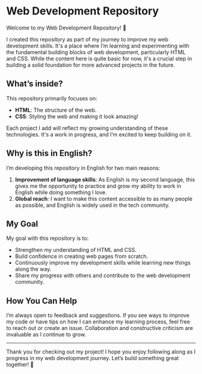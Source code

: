 

# Web Development Repository

Welcome to my Web Development Repository! 🎉

I created this repository as part of my journey to improve my web development skills. It's a place where I’m learning and experimenting with the fundamental building blocks of web development, particularly HTML and CSS. While the content here is quite basic for now, it's a crucial step in building a solid foundation for more advanced projects in the future.

## What’s inside?

This repository primarily focuses on:

- **HTML**: The structure of the web.
- **CSS**: Styling the web and making it look amazing!

Each project I add will reflect my growing understanding of these technologies. It's a work in progress, and I’m excited to keep building on it.

## Why is this in English?

I’m developing this repository in English for two main reasons:
1. **Improvement of language skills**: As English is my second language, this gives me the opportunity to practice and grow my ability to work in English while doing something I love.
2. **Global reach**: I want to make this content accessible to as many people as possible, and English is widely used in the tech community.

## My Goal

My goal with this repository is to:
- Strengthen my understanding of HTML and CSS.
- Build confidence in creating web pages from scratch.
- Continuously improve my development skills while learning new things along the way.
- Share my progress with others and contribute to the web development community.

## How You Can Help

I’m always open to feedback and suggestions. If you see ways to improve my code or have tips on how I can enhance my learning process, feel free to reach out or create an issue. Collaboration and constructive criticism are invaluable as I continue to grow.

---

Thank you for checking out my project! I hope you enjoy following along as I progress in my web development journey. Let’s build something great together! 🚀
